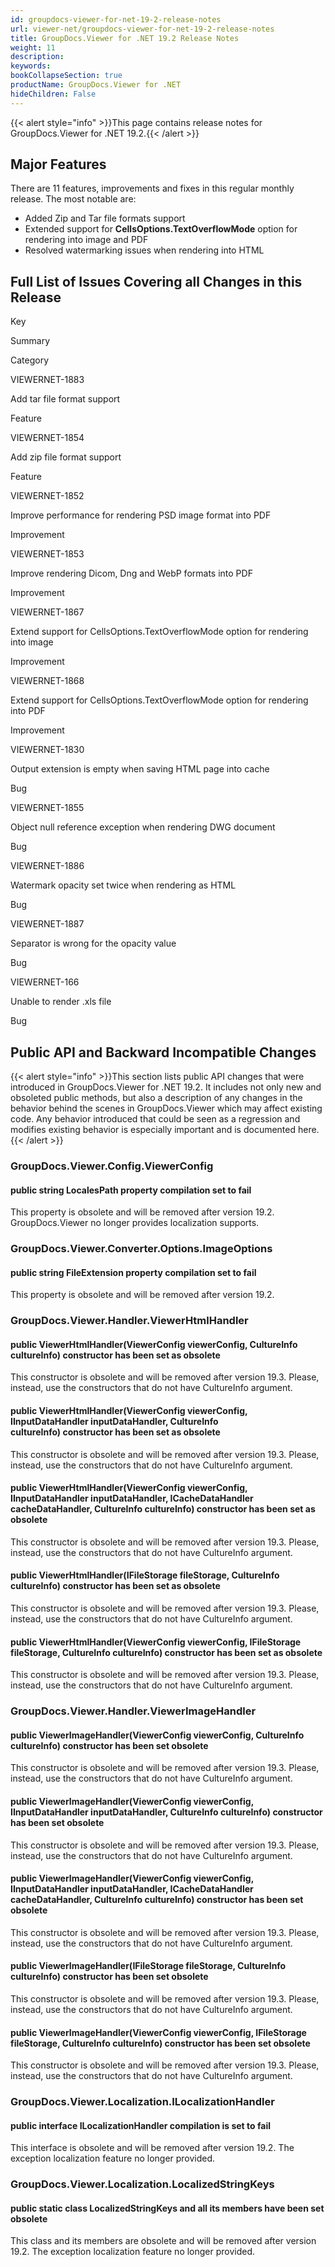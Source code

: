 ```yaml
---
id: groupdocs-viewer-for-net-19-2-release-notes
url: viewer-net/groupdocs-viewer-for-net-19-2-release-notes
title: GroupDocs.Viewer for .NET 19.2 Release Notes
weight: 11
description: 
keywords: 
bookCollapseSection: true
productName: GroupDocs.Viewer for .NET
hideChildren: False
---
```

{{< alert style="info" >}}This page contains release notes for GroupDocs.Viewer for .NET 19.2.{{< /alert >}}

## Major Features

There are 11 features, improvements and fixes in this regular monthly release. The most notable are:

*   Added Zip and Tar file formats support
*   Extended support for **CellsOptions.TextOverflowMode** option for rendering into image and PDF
*   Resolved watermarking issues when rendering into HTML

## Full List of Issues Covering all Changes in this Release

Key

Summary

Category

VIEWERNET-1883

Add tar file format support

Feature

VIEWERNET-1854

Add zip file format support

Feature

VIEWERNET-1852

Improve performance for rendering PSD image format into PDF

Improvement

VIEWERNET-1853

Improve rendering Dicom, Dng and WebP formats into PDF

Improvement

VIEWERNET-1867

Extend support for CellsOptions.TextOverflowMode option for rendering into image

Improvement

VIEWERNET-1868

Extend support for CellsOptions.TextOverflowMode option for rendering into PDF

Improvement

VIEWERNET-1830

Output extension is empty when saving HTML page into cache

Bug

VIEWERNET-1855

Object null reference exception when rendering DWG document

Bug

VIEWERNET-1886

Watermark opacity set twice when rendering as HTML

Bug

VIEWERNET-1887

Separator is wrong for the opacity value

Bug

VIEWERNET-166

Unable to render .xls file

Bug

## Public API and Backward Incompatible Changes

{{< alert style="info" >}}This section lists public API changes that were introduced in GroupDocs.Viewer for .NET 19.2. It includes not only new and obsoleted public methods, but also a description of any changes in the behavior behind the scenes in GroupDocs.Viewer which may affect existing code. Any behavior introduced that could be seen as a regression and modifies existing behavior is especially important and is documented here.{{< /alert >}}

### GroupDocs.Viewer.Config.ViewerConfig

#### public string LocalesPath property compilation set to fail

This property is obsolete and will be removed after version 19.2. GroupDocs.Viewer no longer provides localization supports.

### GroupDocs.Viewer.Converter.Options.ImageOptions

#### public string FileExtension property compilation set to fail

This property is obsolete and will be removed after version 19.2.

### GroupDocs.Viewer.Handler.ViewerHtmlHandler

#### public ViewerHtmlHandler(ViewerConfig viewerConfig, CultureInfo cultureInfo) constructor has been set as obsolete

This constructor is obsolete and will be removed after version 19.3. Please, instead, use the constructors that do not have CultureInfo argument.

#### public ViewerHtmlHandler(ViewerConfig viewerConfig, IInputDataHandler inputDataHandler, CultureInfo cultureInfo) constructor has been set as obsolete

This constructor is obsolete and will be removed after version 19.3. Please, instead, use the constructors that do not have CultureInfo argument.

#### public ViewerHtmlHandler(ViewerConfig viewerConfig, IInputDataHandler inputDataHandler, ICacheDataHandler cacheDataHandler, CultureInfo cultureInfo) constructor has been set as obsolete

This constructor is obsolete and will be removed after version 19.3. Please, instead, use the constructors that do not have CultureInfo argument.

#### public ViewerHtmlHandler(IFileStorage fileStorage, CultureInfo cultureInfo) constructor has been set as obsolete

This constructor is obsolete and will be removed after version 19.3. Please, instead, use the constructors that do not have CultureInfo argument.

#### public ViewerHtmlHandler(ViewerConfig viewerConfig, IFileStorage fileStorage, CultureInfo cultureInfo) constructor has been set as obsolete

This constructor is obsolete and will be removed after version 19.3. Please, instead, use the constructors that do not have CultureInfo argument.

### GroupDocs.Viewer.Handler.ViewerImageHandler

#### public ViewerImageHandler(ViewerConfig viewerConfig, CultureInfo cultureInfo) constructor has been set obsolete

This constructor is obsolete and will be removed after version 19.3. Please, instead, use the constructors that do not have CultureInfo argument.

#### public ViewerImageHandler(ViewerConfig viewerConfig, IInputDataHandler inputDataHandler, CultureInfo cultureInfo) constructor has been set obsolete

This constructor is obsolete and will be removed after version 19.3. Please, instead, use the constructors that do not have CultureInfo argument.

#### public ViewerImageHandler(ViewerConfig viewerConfig, IInputDataHandler inputDataHandler, ICacheDataHandler cacheDataHandler, CultureInfo cultureInfo) constructor has been set obsolete

This constructor is obsolete and will be removed after version 19.3. Please, instead, use the constructors that do not have CultureInfo argument.

#### public ViewerImageHandler(IFileStorage fileStorage, CultureInfo cultureInfo) constructor has been set obsolete

This constructor is obsolete and will be removed after version 19.3. Please, instead, use the constructors that do not have CultureInfo argument.

#### public ViewerImageHandler(ViewerConfig viewerConfig, IFileStorage fileStorage, CultureInfo cultureInfo) constructor has been set obsolete

This constructor is obsolete and will be removed after version 19.3. Please, instead, use the constructors that do not have CultureInfo argument.

### GroupDocs.Viewer.Localization.ILocalizationHandler

#### public interface ILocalizationHandler compilation is set to fail

This interface is obsolete and will be removed after version 19.2. The exception localization feature no longer provided.

### GroupDocs.Viewer.Localization.LocalizedStringKeys

#### public static class LocalizedStringKeys and all its members have been set obsolete

This class and its members are obsolete and will be removed after version 19.2. The exception localization feature no longer provided.
